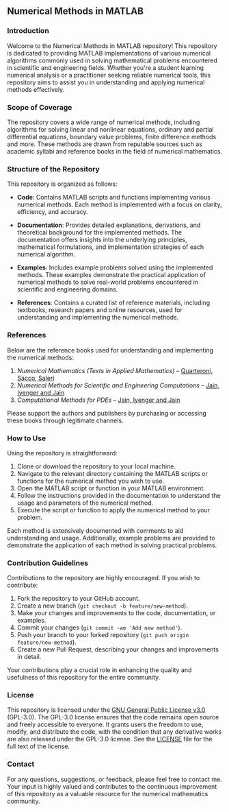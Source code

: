## Numerical Methods in MATLAB

### Introduction
Welcome to the Numerical Methods in MATLAB repository! This repository is dedicated to providing MATLAB implementations of various numerical algorithms commonly used in solving mathematical problems encountered in scientific and engineering fields. Whether you're a student learning numerical analysis or a practitioner seeking reliable numerical tools, this repository aims to assist you in understanding and applying numerical methods effectively.

### Scope of Coverage
The repository covers a wide range of numerical methods, including algorithms for solving linear and nonlinear equations, ordinary and partial differential equations, boundary value problems, finite difference methods and more. These methods are drawn from reputable sources such as academic syllabi and reference books in the field of numerical mathematics.

### Structure of the Repository
This repository is organized as follows:

- **Code**: Contains MATLAB scripts and functions implementing various numerical methods. Each method is implemented with a focus on clarity, efficiency, and accuracy.

- **Documentation**: Provides detailed explanations, derivations, and theoretical background for the implemented methods. The documentation offers insights into the underlying principles, mathematical formulations, and implementation strategies of each numerical algorithm.

- **Examples**: Includes example problems solved using the implemented methods. These examples demonstrate the practical application of numerical methods to solve real-world problems encountered in scientific and engineering domains.

- **References**: Contains a curated list of reference materials, including textbooks, research papers and online resources, used for understanding and implementing the numerical methods.

### References
Below are the reference books used for understanding and implementing the numerical methods:

1. *Numerical Mathematics (Texts in Applied Mathematics)* – [Quarteroni, Sacco, Saleri](https://www.springer.com/gp/book/9780387205708)
2. *Numerical Methods for Scientific and Engineering Computations* – [Jain, Iyenger and Jain](https://www.wiley.com/en-us/Numerical+Methods+for+Scientific+and+Engineering+Computation%2C+6th+Edition-p-9788126562093)
3. *Computational Methods for PDEs* – [Jain, Iyenger and Jain](https://www.crcpress.com/Computational-Methods-for-PDEs/Jain-Iyengar-Jain/p/book/9781138095942)

Please support the authors and publishers by purchasing or accessing these books through legitimate channels.

### How to Use
Using the repository is straightforward:

1. Clone or download the repository to your local machine.
2. Navigate to the relevant directory containing the MATLAB scripts or functions for the numerical method you wish to use.
3. Open the MATLAB script or function in your MATLAB environment.
4. Follow the instructions provided in the documentation to understand the usage and parameters of the numerical method.
5. Execute the script or function to apply the numerical method to your problem.

Each method is extensively documented with comments to aid understanding and usage. Additionally, example problems are provided to demonstrate the application of each method in solving practical problems.

### Contribution Guidelines
Contributions to the repository are highly encouraged. If you wish to contribute:

1. Fork the repository to your GitHub account.
2. Create a new branch (`git checkout -b feature/new-method`).
3. Make your changes and improvements to the code, documentation, or examples.
4. Commit your changes (`git commit -am 'Add new method'`).
5. Push your branch to your forked repository (`git push origin feature/new-method`).
6. Create a new Pull Request, describing your changes and improvements in detail.

Your contributions play a crucial role in enhancing the quality and usefulness of this repository for the entire community.

### License
This repository is licensed under the [GNU General Public License v3.0](https://www.gnu.org/licenses/gpl-3.0.en.html) (GPL-3.0). The GPL-3.0 license ensures that the code remains open source and freely accessible to everyone. It grants users the freedom to use, modify, and distribute the code, with the condition that any derivative works are also released under the GPL-3.0 license. See the [LICENSE](LICENSE) file for the full text of the license.

### Contact
For any questions, suggestions, or feedback, please feel free to contact me. Your input is highly valued and contributes to the continuous improvement of this repository as a valuable resource for the numerical mathematics community.

